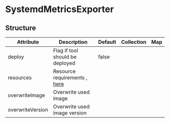 # SystemdMetricsExporter 
 

## Structure 
 

| Attribute        | Description                                                | Default | Collection | Map  |
| ---------------- | ---------------------------------------------------------- | ------- | ---------- | ---  |
| deploy           | Flag if tool should be deployed                            |  false  |            |      |
| resources        | Resource requirements , [here](k8s/Resources/Resources.md) |         |            |      |
| overwriteImage   | Overwrite used image                                       |         |            |      |
| overwriteVersion | Overwrite used image version                               |         |            |      |